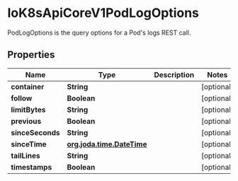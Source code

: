 

# IoK8sApiCoreV1PodLogOptions

PodLogOptions is the query options for a Pod's logs REST call.
## Properties

Name | Type | Description | Notes
------------ | ------------- | ------------- | -------------
**container** | **String** |  |  [optional]
**follow** | **Boolean** |  |  [optional]
**limitBytes** | **String** |  |  [optional]
**previous** | **Boolean** |  |  [optional]
**sinceSeconds** | **String** |  |  [optional]
**sinceTime** | [**org.joda.time.DateTime**](org.joda.time.DateTime.md) |  |  [optional]
**tailLines** | **String** |  |  [optional]
**timestamps** | **Boolean** |  |  [optional]




